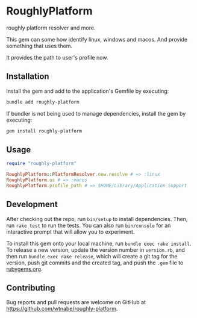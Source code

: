 # RoughlyPlatform

roughly platform resolver and more.

This gem can some how identify linux, windows and macos. And provide something that uses them.

It provides the path to user's profile now.

## Installation

Install the gem and add to the application's Gemfile by executing:

```bash
bundle add roughly-platform
```

If bundler is not being used to manage dependencies, install the gem by executing:

```bash
gem install roughly-platform
```

## Usage

```ruby
require "roughly-platform"

RoughlyPlatform::PlatformResolver.new.resolve # => :linux
RoughlyPlatform.os # => :macos
RoughlyPlatform.profile_path # => $HOME/Library/Application Support
```

## Development

After checking out the repo, run `bin/setup` to install dependencies. Then, run `rake test` to run the tests. You can also run `bin/console` for an interactive prompt that will allow you to experiment.

To install this gem onto your local machine, run `bundle exec rake install`. To release a new version, update the version number in `version.rb`, and then run `bundle exec rake release`, which will create a git tag for the version, push git commits and the created tag, and push the `.gem` file to [rubygems.org](https://rubygems.org).

## Contributing

Bug reports and pull requests are welcome on GitHub at https://github.com/wtnabe/roughly-platform.
